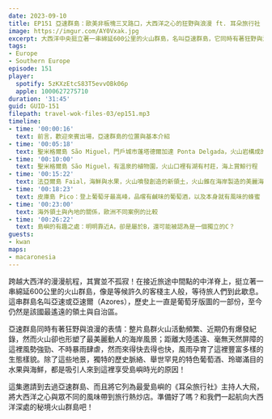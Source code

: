 ```yaml
---
date: 2023-09-10
title: EP151 亞速群島：歐美非板塊三叉路口，大西洋之心的狂野與浪漫 ft. 耳朵旅行社 大飛
image: https://imgur.com/AY0Vxak.jpg
excerpt: 大西洋中央挺立著一串綿延600公里的火山群島，名叫亞速群島，它同時有著狂野與浪漫的表情。從火山到動植物地景，從特色葡萄酒到豐富的海鮮與水果，都是吸引人來到這裡享受島嶼時光的原因。這集就和我們一起航向大西洋深處的秘境火山群島吧！
tags:
- Europe
- Southern Europe
episode: 151
player:
  spotify: 5zKXzEtcS83T5evvOBk06p
  apple: 1000627275710
duration: '31:45'
guid: GUID-151
filepath: travel-wok-files-03/ep151.mp3
timeline:
- time: '00:00:16'
  text: 前言，歡迎來賓出場，亞速群島的位置與基本介紹
- time: '00:05:18'
  text: 聖米格爾島 São Miguel，門戶城市蓬塔德爾加達 Ponta Delgada，火山岩構成的黑白色建築風格
- time: '00:10:00'
  text: 聖米格爾島 São Miguel，有溫泉的植物園，火山口裡有湖有村莊，海上賞鯨行程
- time: '00:15:22'
  text: 法亞爾島 Faial，海鮮與水果，火山噴發創造的新領土，火山錐在海岸製造的美麗海灘
- time: '00:18:23'
  text: 皮庫島 Pico：登上葡萄牙最高峰，品嚐有鹹味的葡萄酒，以及本身就有風味的蜂蜜
- time: '00:23:00'
  text: 海外領土與內地的關係，歐洲不同案例的比較
- time: '00:26:22'
  text: 島嶼的有趣之處：明明靠近A，卻是屬於B，還可能被認為是一個獨立的C？
guests:
- kwan
maps:
- macaronesia
---
```

跨越大西洋的漫漫航程，其實並不孤寂！在接近旅途中間點的中洋脊上，挺立著一串綿延600公里的火山群島，像是等候許久的客棧主人般，等待旅人們到此歇息。這串群島名叫亞速或亞速爾（Azores），歷史上一直是葡萄牙版圖的一部份，至今仍然是該國最遙遠的領土與自治區。

亞速群島同時有著狂野與浪漫的表情：整片島群火山活動頻繁、近期仍有爆發紀錄，然而火山卻也形塑了最美麗動人的海岸風景；距離大陸遙遠、毫無天然屏障的這裡風勢強勁、不時暴雨肆虐，然而來得快去得也快，風雨孕育了這裡豐富多樣的生態樣貌。除了這些地景，獨特的歷史脈絡、舉世罕見的特色葡萄酒、玲瑯滿目的水果與海鮮，都是吸引人來到這裡享受島嶼時光的原因！

這集邀請到去過亞速群島、而且將它列為最愛島嶼的《耳朵旅行社》主持人大飛，將大西洋之心與眾不同的風味帶到旅行熱炒店。準備好了嗎？和我們一起航向大西洋深處的秘境火山群島吧！